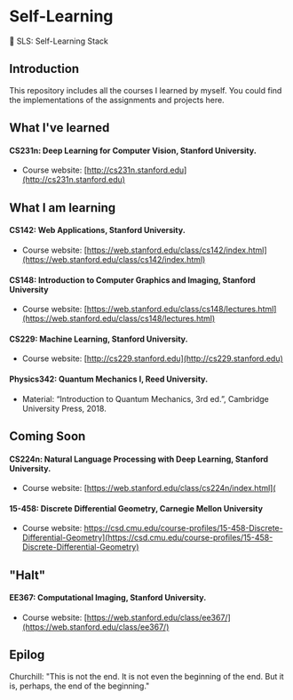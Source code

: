 # Self-Learning
🤔 SLS: Self-Learning Stack

## Introduction

This repository includes all the courses I learned by myself. You could find the implementations of the assignments and projects here.

## What I've learned

#### CS231n: Deep Learning for Computer Vision, Stanford University.

- Course website: [http://cs231n.stanford.edu](http://cs231n.stanford.edu)

## What I am learning

#### CS142: Web Applications, Stanford University.

- Course website: [https://web.stanford.edu/class/cs142/index.html](https://web.stanford.edu/class/cs142/index.html)

#### CS148: Introduction to Computer Graphics and Imaging, Stanford University

- Course website: [https://web.stanford.edu/class/cs148/lectures.html](https://web.stanford.edu/class/cs148/lectures.html)

#### CS229: Machine Learning, Stanford University.

- Course website: [http://cs229.stanford.edu](http://cs229.stanford.edu)

#### Physics342: Quantum Mechanics I, Reed University.

- Material: “Introduction to Quantum Mechanics, 3rd ed.”, Cambridge University Press, 2018.

## Coming Soon

#### CS224n: Natural Language Processing with Deep Learning, Stanford University.

- Course website: [https://web.stanford.edu/class/cs224n/index.html](

#### 15-458: Discrete Differential Geometry, Carnegie Mellon University

- Course website: https://csd.cmu.edu/course-profiles/15-458-Discrete-Differential-Geometry](https://csd.cmu.edu/course-profiles/15-458-Discrete-Differential-Geometry)

## "Halt"

#### EE367: Computational Imaging, Stanford University.

- Course website: [https://web.stanford.edu/class/ee367/](https://web.stanford.edu/class/ee367/)

## Epilog

Churchill: "This is not the end. It is not even the beginning of the end. But it is, perhaps, the end of the beginning."
